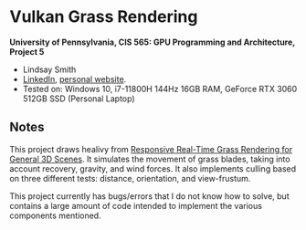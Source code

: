 Vulkan Grass Rendering
==================================

**University of Pennsylvania, CIS 565: GPU Programming and Architecture, Project 5**


* Lindsay Smith
*  [LinkedIn](https://www.linkedin.com/in/lindsay-j-smith/), [personal website](https://lindsays-portfolio-d6aa5d.webflow.io/).
* Tested on: Windows 10, i7-11800H 144Hz 16GB RAM, GeForce RTX 3060 512GB SSD (Personal Laptop)

## Notes
This project draws healivy from [Responsive Real-Time Grass Rendering for General 3D Scenes](https://www.cg.tuwien.ac.at/research/publications/2017/JAHRMANN-2017-RRTG/JAHRMANN-2017-RRTG-draft.pdf). It simulates the movement of grass blades, taking into account recovery, gravity, and wind forces. It also implements culling based on three different tests: distance, orientation, and view-frustum.

This project currently has bugs/errors that I do not know how to solve, but contains a large amount of code intended to implement the various components mentioned.
